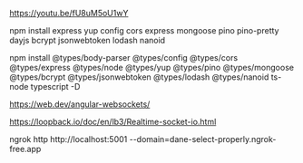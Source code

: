 <!-- IONIC PHOTO -->

<!-- IONIC PHOTO -->
https://youtu.be/fU8uM5oU1wY



npm install express yup config cors express mongoose pino pino-pretty dayjs bcrypt jsonwebtoken lodash nanoid

npm install @types/body-parser @types/config @types/cors @types/express @types/node @types/yup @types/pino @types/mongoose @types/bcrypt @types/jsonwebtoken @types/lodash @types/nanoid ts-node typescript -D


https://web.dev/angular-websockets/


https://loopback.io/doc/en/lb3/Realtime-socket-io.html


ngrok http http://localhost:5001 --domain=dane-select-properly.ngrok-free.app